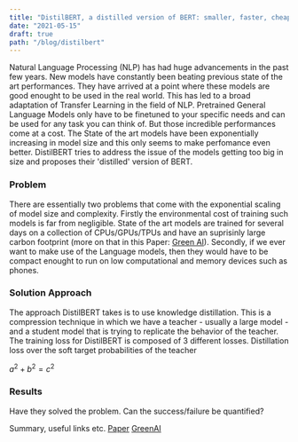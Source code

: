 ```yaml
---
title: "DistilBERT, a distilled version of BERT: smaller, faster, cheaper and lighter"
date: "2021-05-15"
draft: true
path: "/blog/distilbert"
---
```


Natural Language Processing (NLP) has had huge advancements in the past few years. New models have constantly been beating previous state of the art performances. They have arrived at a point where these models are good enought to be used in the real world. This has led to a broad adaptation of Transfer Learning in the field of NLP. Pretrained General Language Models only have to be finetuned to your specific needs and can be used for any task you can think of. But those incredible performances come at a cost. The State of the art models have been exponentially increasing in model size and this only seems to make perfomance even better. DistilBERT tries to address the issue of the models getting too big in size and proposes their 'distilled' version of BERT.

### Problem
There are essentially two problems that come with the exponential scaling of model size and complexity. Firstly the environmental cost of training such models is far from negligible. State of the art models are trained for several days on a collection of CPUs/GPUs/TPUs and have an suprisinly large carbon footprint (more on that in this Paper: [Green AI](https://arxiv.org/pdf/1907.10597.pdf)). Secondly, if we ever want to make use of the Language models, then they would have to be compact enought to run on low computational and memory devices such as phones.

### Solution Approach
The approach DistilBERT takes is to use knowledge distillation. This is a compression technique in which we have a teacher - usually a large model - and a student model that is trying to replicate the behavior of the teacher.
The training loss for DistilBERT is composed of 3 different losses.
Distillation loss over the soft target probabilities of the teacher

$a^2 + b^2 = c^2$

### Results
Have they solved the problem. Can the success/failure be quantified?

Summary, useful links etc.
[Paper](https://arxiv.org/abs/1910.01108v2)
[GreenAI](arxiv.org/pdf/1907.10597.pdf)